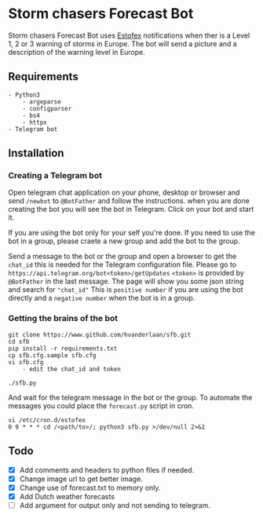 # Storm chasers Forecast Bot

Storm chasers Forecast Bot uses [Estofex](https://www.estofex.org) notifications when ther is a Level 1, 2 or 3 warning of storms in Europe. The bot will send a picture and a description of the warning level in Europe.

## Requirements

    - Python3
        - argeparse
        - configparser
        - bs4
        - httpx
    - Telegram bot

## Installation

### Creating a Telegram bot

Open telegram chat application on your phone, desktop or browser and send `/newbot` to `@BotFather` and follow the instructions. when you are done creating the bot you will see the bot in Telegram. Click on your bot and start it.

If you are using the bot only for your self you're done. If you need to use the bot in a group, please craete a new group and add the bot to the group.

Send a message to the bot or the group and open a browser to get the `chat_id` this is needed for the Telegram configuration file. Please go to `https://api.telegram.org/bot<token>/getUpdates` `<token>` is provided by `@BotFather` in the last message. The page will show you some json string and search for `"chat_id"` This is `positive number` if you are using the bot directly and a `negative number` when the bot is in a group.

### Getting the brains of the bot

```
git clone https://www.github.com/hvanderlaan/sfb.git
cd sfb
pip install -r requirements.txt
cp sfb.cfg.sample sfb.cfg
vi sfb.cfg
    - edit the chat_id and token

./sfb.py
```

And wait for the telegram message in the bot or the group. To automate the messages you could place the `forecast.py` script in cron.

```
vi /etc/cron.d/estofex
0 9 * * * cd /<path/to>/; python3 sfb.py >/dev/null 2>&1
```

## Todo

- [X] Add comments and headers to python files if needed.
- [X] Change image url to get better image.
- [X] Change use of forecast.txt to memory only.
- [X] Add Dutch weather forecasts
- [ ] Add argument for output only and not sending to telegram.